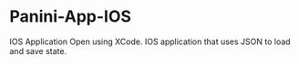 # Panini-App-IOS
IOS Application
Open using XCode. IOS application that uses JSON to load and save state. 
